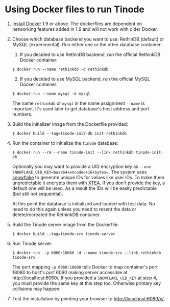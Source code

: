 # Using Docker files to run Tinode

1. [Install Docker](https://docs.docker.com/install/) 1.9 or above. The dockerfiles are dependent on networking features added in 1.9 and will not work with older Docker. 

2. Choose which database backend you want to use: RethinDB (default) or MySQL (experimental). Run either one or the other database container:

	1. If you decided to use RethinDB backend, run the official RethinkDB Docker container:

	```
	$ docker run --name rethinkdb -d rethinkdb
	```

	2. If you decided to use MySQL backend, run the official MySQL Docker container:

	```
	$ docker run --name mysql -d mysql
	```

	The name `rethinkdb` or `mysql` in the name assignment `--name` is important. It's used later to get database's host address and port numbers.


3. Build the initializer image from the Dockerfile provided:
	```
	$ docker build --tag=tinode-init-db init-rethinkdb
	```

4. Run the container to initialize the `tinode` database:
	```
	$ docker run --rm --name tinode-init --link rethinkdb tinode-init-db
	```
	Optionally you may want to provide a UID encryption key as `--env SNOWFLAKE_UID_KEY=base64+encoded+16+bytes=`. The system uses [snowflake](https://github.com/tinode/snowflake) to generate unique IDs for values like user IDs. To make them unpredictable it encrypts them with [XTEA](https://en.wikipedia.org/wiki/XTEA). If you don't provide the key, a default one will be used. As a result the IDs will be easily predictable (but still not sequential).

	At this point the database is initialized and loaded with test data. No need to do this again unless you need to resent the data or delete/recreated the RethinkDB container.

5. Build the Tinode server image from the Dockerfile:
	```
	$ docker build --tag=tinode-srv tinode-server
	```

6. Run Tinode server:
	```
	$ docker run  -p 6060:18080 -d --name tinode-srv --link rethinkdb tinode-srv
	```
	The port mapping `-p 6060:18080` tells Docker to map container's port 18080 to host's port 6060 making server accessible at http://localhost:6060/. If you provided a `SNOWFLAKE_UID_KEY` at step 4, you must provide the same key at this step too. Otherwise primary key collisions may happen.

7. Test the installation by pointing your browser to [http://localhost:6060/x/](http://localhost:6060/x/).

